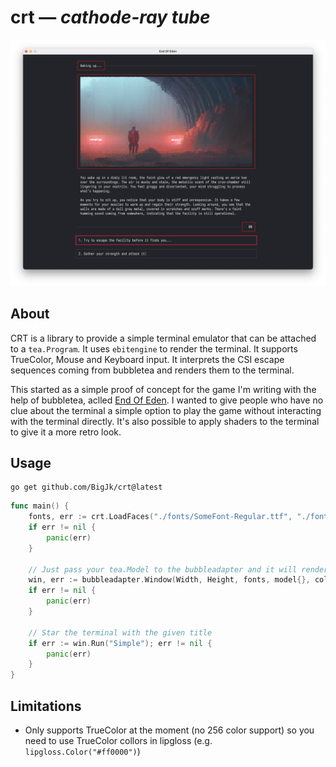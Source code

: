 # crt — *cathode-ray tube*

![Screenshot](./.github/screenshot.png)

## About

CRT is a library to provide a simple terminal emulator that can be attached to a ``tea.Program``. It uses ``ebitengine`` to render the terminal. It supports TrueColor, Mouse and Keyboard input. It interprets the CSI escape sequences coming from bubbletea and renders them to the terminal.

This started as a simple proof of concept for the game I'm writing with the help of bubbletea, aclled [End Of Eden](github.com/BigJk/end_of_eden). I wanted to give people who have no clue about the terminal a simple option to play the game without interacting with the terminal directly. It's also possible to apply shaders to the terminal to give it a more retro look.

## Usage

```
go get github.com/BigJk/crt@latest
```


```go
func main() {
	fonts, err := crt.LoadFaces("./fonts/SomeFont-Regular.ttf", "./fonts/SomeFont-Bold.ttf", "./fonts/SomeFont-Italic.ttf", 72.0, 16.0)
	if err != nil {
		panic(err)
	}

	// Just pass your tea.Model to the bubbleadapter and it will render it to the terminal
	win, err := bubbleadapter.Window(Width, Height, fonts, model{}, color.Black, tea.WithAltScreen())
	if err != nil {
		panic(err)
	}

	// Star the terminal with the given title
	if err := win.Run("Simple"); err != nil {
		panic(err)
	}
}
```

## Limitations

- Only supports TrueColor at the moment (no 256 color support) so you need to use TrueColor collors in lipgloss (e.g. ``lipgloss.Color("#ff0000")``)